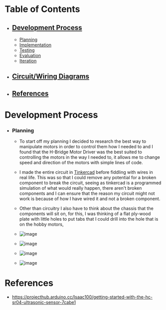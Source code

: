<a name="Table-of-Contents"></a>
# Table of Contents
   * ## [Development Process](#Development-Process-1)
        * [Planning](#Planning)
        * [Implementation](#Implementation)
        * [Testing](#Testing)
        * [Evaluation](#Evaluation)
        * [Iteration](#Iteration)
   * ## [Circuit/Wiring Diagrams](#Circuit/Wiring-Diagrams-1)
   * ## [References](#References-1)

<a name="Development-Process"></a>
# Development Process
   * ### Planning
      * To start off my planning I decided to research the best way to manipulate motors in order to control them how I needed to and I found that the H-Bridge Motor Driver was the best suited to controlling the motors in the way I needed to, it allows me to change speed and direction of the motors with simple lines of code.
    
      * I made the entire circuit in [Tinkercad](https://www.tinkercad.com/things/fkpYd7mgALy-not-beebot-camerons/editel?returnTo=https%3A%2F%2Fwww.tinkercad.com%2Fdashboard%2Fdesigns%2Fcircuits&sharecode=hNEtSJ4X27Qa3pH9DLSsrnlikMR4CaXaWMVf1GFJPlw) before fiddling with wires in real life. This was so that I could remove any potential for a broken component to break the circuit, seeing as tinkercad is a programmed simulation of what would really happen, there aren't broken components and I can ensure that the reason my circuit might not work is because of how I have wired it and not a broken component.
    
      * Other than circuitry I also have to think about the chassis that the components will sit on, for this, I was thinking of a flat ply-wood plate with little holes to put tabs that I could drill into the hole that is on the hobby motors,
    
      * ![image](https://github.com/user-attachments/assets/c41ade3a-30f2-4565-9ba1-e61625415ecc)
      * ![image](https://github.com/user-attachments/assets/22073cc8-5af2-40f5-afa6-304a6105c8e5)
      * ![image](https://github.com/user-attachments/assets/6852a675-cffc-4f1b-b18f-1a17f53fcc83)
      * ![image](https://github.com/user-attachments/assets/88073326-d4c1-4e19-8b52-755fb7bbe581)

# References
   * https://projecthub.arduino.cc/Isaac100/getting-started-with-the-hc-sr04-ultrasonic-sensor-7cabe1



